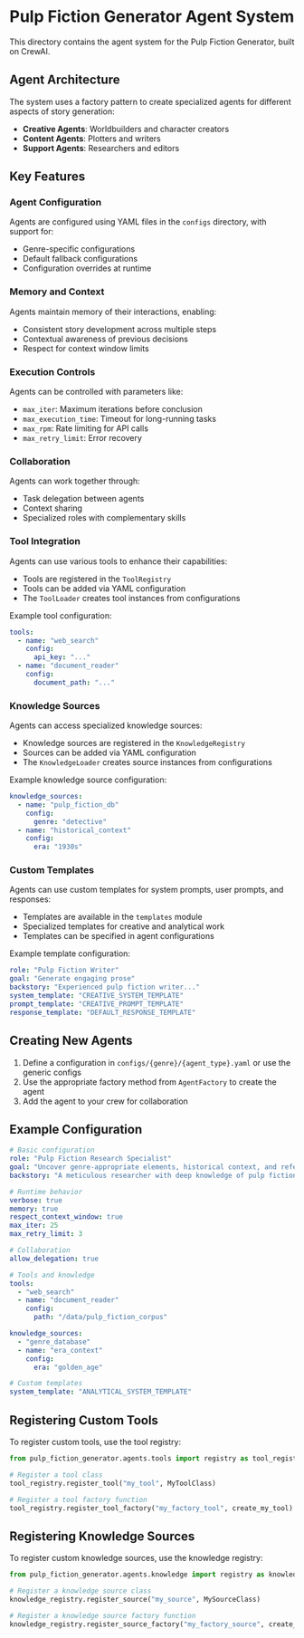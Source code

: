 # Pulp Fiction Generator Agent System

This directory contains the agent system for the Pulp Fiction Generator, built on CrewAI.

## Agent Architecture

The system uses a factory pattern to create specialized agents for different aspects of story generation:

- **Creative Agents**: Worldbuilders and character creators
- **Content Agents**: Plotters and writers
- **Support Agents**: Researchers and editors

## Key Features

### Agent Configuration

Agents are configured using YAML files in the `configs` directory, with support for:

- Genre-specific configurations
- Default fallback configurations
- Configuration overrides at runtime

### Memory and Context

Agents maintain memory of their interactions, enabling:

- Consistent story development across multiple steps
- Contextual awareness of previous decisions
- Respect for context window limits

### Execution Controls

Agents can be controlled with parameters like:

- `max_iter`: Maximum iterations before conclusion
- `max_execution_time`: Timeout for long-running tasks
- `max_rpm`: Rate limiting for API calls
- `max_retry_limit`: Error recovery

### Collaboration

Agents can work together through:

- Task delegation between agents
- Context sharing
- Specialized roles with complementary skills

### Tool Integration

Agents can use various tools to enhance their capabilities:

- Tools are registered in the `ToolRegistry` 
- Tools can be added via YAML configuration
- The `ToolLoader` creates tool instances from configurations

Example tool configuration:

```yaml
tools:
  - name: "web_search"
    config:
      api_key: "..."
  - name: "document_reader"
    config:
      document_path: "..."
```

### Knowledge Sources

Agents can access specialized knowledge sources:

- Knowledge sources are registered in the `KnowledgeRegistry`
- Sources can be added via YAML configuration
- The `KnowledgeLoader` creates source instances from configurations

Example knowledge source configuration:

```yaml
knowledge_sources:
  - name: "pulp_fiction_db"
    config:
      genre: "detective"
  - name: "historical_context"
    config:
      era: "1930s"
```

### Custom Templates

Agents can use custom templates for system prompts, user prompts, and responses:

- Templates are available in the `templates` module
- Specialized templates for creative and analytical work
- Templates can be specified in agent configurations

Example template configuration:

```yaml
role: "Pulp Fiction Writer"
goal: "Generate engaging prose"
backstory: "Experienced pulp fiction writer..."
system_template: "CREATIVE_SYSTEM_TEMPLATE"
prompt_template: "CREATIVE_PROMPT_TEMPLATE"
response_template: "DEFAULT_RESPONSE_TEMPLATE"
```

## Creating New Agents

1. Define a configuration in `configs/{genre}/{agent_type}.yaml` or use the generic configs
2. Use the appropriate factory method from `AgentFactory` to create the agent
3. Add the agent to your crew for collaboration

## Example Configuration

```yaml
# Basic configuration
role: "Pulp Fiction Research Specialist"
goal: "Uncover genre-appropriate elements, historical context, and reference material"
backstory: "A meticulous researcher with deep knowledge of pulp fiction history across multiple genres"

# Runtime behavior
verbose: true
memory: true
respect_context_window: true
max_iter: 25
max_retry_limit: 3

# Collaboration
allow_delegation: true

# Tools and knowledge
tools:
  - "web_search"
  - name: "document_reader"
    config:
      path: "/data/pulp_fiction_corpus"

knowledge_sources:
  - "genre_database"
  - name: "era_context"
    config:
      era: "golden_age"

# Custom templates
system_template: "ANALYTICAL_SYSTEM_TEMPLATE"
```

## Registering Custom Tools

To register custom tools, use the tool registry:

```python
from pulp_fiction_generator.agents.tools import registry as tool_registry

# Register a tool class
tool_registry.register_tool("my_tool", MyToolClass)

# Register a tool factory function
tool_registry.register_tool_factory("my_factory_tool", create_my_tool)
```

## Registering Knowledge Sources

To register custom knowledge sources, use the knowledge registry:

```python
from pulp_fiction_generator.agents.knowledge import registry as knowledge_registry

# Register a knowledge source class
knowledge_registry.register_source("my_source", MySourceClass)

# Register a knowledge source factory function
knowledge_registry.register_source_factory("my_factory_source", create_my_source)
``` 